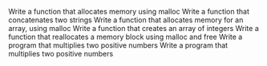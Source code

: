 Write a function that allocates memory using malloc
Write a function that concatenates two strings
Write a function that allocates memory for an array, using malloc
Write a function that creates an array of integers
Write a function that reallocates a memory block using malloc and free
Write a program that multiplies two positive numbers
Write a program that multiplies two positive numbers
